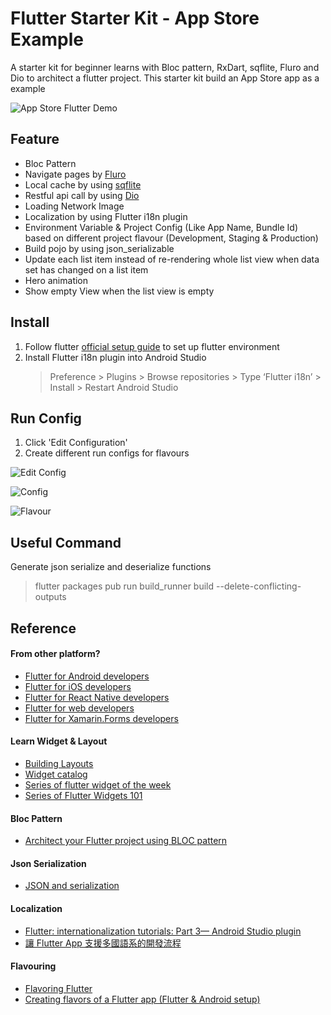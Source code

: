 # Flutter Starter Kit - App Store Example

A starter kit for beginner learns with Bloc pattern, RxDart, sqflite, Fluro and Dio to architect a flutter project. This starter kit build an App Store app as a example

![App Store Flutter Demo](https://i.ibb.co/FsyWhpY/ezgif-3-5dbb34baf658.gif)

## Feature
- Bloc Pattern
- Navigate pages by [Fluro](https://github.com/theyakka/fluro)
- Local cache by using [sqflite](https://github.com/tekartik/sqflite)
- Restful api call by using [Dio](https://github.com/flutterchina/dio)
- Loading Network Image
- Localization by using Flutter i18n plugin
- Environment Variable & Project Config (Like App Name, Bundle Id) based on different project flavour (Development, Staging & Production)
- Build pojo by using json_serializable
- Update each list item instead of re-rendering whole list view when data set has changed on a list item
- Hero animation
- Show empty View when the list view is empty

## Install

1. Follow flutter [official setup guide](https://flutter.io/docs/get-started/install) to set up flutter environment
2. Install Flutter i18n plugin into Android Studio
    >Preference > Plugins > Browse repositories > Type ‘Flutter i18n’  > Install > Restart Android Studio

## Run Config
1. Click 'Edit Configuration'
2. Create different run configs for flavours

![Edit Config](https://i.ibb.co/sbkgnmN/Screen-Shot-2019-01-13-at-7-28-44-PM.png)

![Config](https://i.ibb.co/yh7Dw5k/Screen-Shot-2019-01-13-at-7-30-57-PM.png)

![Flavour](https://i.ibb.co/hCP2QJ1/Screen-Shot-2019-01-13-at-7-40-16-PM.png)


## Useful Command
Generate json serialize and deserialize functions

> flutter packages pub run build_runner build --delete-conflicting-outputs


## Reference

#### From other platform?
- [Flutter for Android developers](https://flutter.io/docs/get-started/flutter-for/android-devs)
- [Flutter for iOS developers](https://flutter.io/docs/get-started/flutter-for/ios-devs)
- [Flutter for React Native developers](https://flutter.io/docs/get-started/flutter-for/react-native-devs)
- [Flutter for web developers](https://flutter.io/docs/get-started/flutter-for/web-devs)
- [Flutter for Xamarin.Forms developers](https://flutter.io/docs/get-started/flutter-for/xamarin-forms-devs)

#### Learn Widget & Layout
- [Building Layouts](https://flutter.io/docs/development/ui/layout)
- [Widget catalog](https://flutter.io/docs/development/ui/widgets)
- [Series of flutter widget of the week](https://www.youtube.com/playlist?list=PLOU2XLYxmsIL0pH0zWe_ZOHgGhZ7UasUE)
- [Series of Flutter Widgets 101](https://www.youtube.com/playlist?list=PLOU2XLYxmsIJyiwUPCou_OVTpRIn_8UMd)


#### Bloc Pattern
- [Architect your Flutter project using BLOC pattern](https://medium.com/flutterpub/architecting-your-flutter-project-bd04e144a8f1)

#### Json Serialization
- [JSON and serialization](https://flutter.io/docs/development/data-and-backend/json)

#### Localization
- [Flutter: internationalization tutorials: Part 3— Android Studio plugin](https://medium.com/@datvt9312/flutter-internationalization-tutorials-part-3-android-studio-plugin-8604e2dc90f0)
- [讓 Flutter App 支援多國語系的開發流程](https://medium.com/@zonble/%E8%AE%93-flutter-app-%E6%94%AF%E6%8F%B4%E5%A4%9A%E5%9C%8B%E8%AA%9E%E7%B3%BB%E7%9A%84%E9%96%8B%E7%99%BC%E6%B5%81%E7%A8%8B-ceb31532e2e1)

#### Flavouring
- [Flavoring Flutter](https://medium.com/@salvatoregiordanoo/flavoring-flutter-392aaa875f36)
- [Creating flavors of a Flutter app (Flutter & Android setup)](http://cogitas.net/creating-flavors-of-a-flutter-app/)